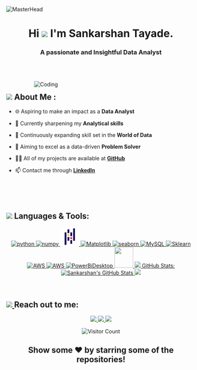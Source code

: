 

<!--
**Sankarshanpower8i/Sankarshanpower8i** is a ✨ _special_ ✨ repository because its `README.md` (this file) appears on your GitHub profile.

Here are some ideas to get you started:

- 🔭 I’m currently working on ...
- 🌱 I’m currently learning ...
- 👯 I’m looking to collaborate on ...
- 🤔 I’m looking for help with ...
- 💬 Ask me about ...
- 📫 How to reach me: ...
- 😄 Pronouns: ...
- ⚡ Fun fact: ...
-->
![MasterHead](https://miro.medium.com/v2/resize:fit:1400/1*QGWyxDaFhavZa495eJBO9Q.jpeg)

<h1 align="center">
  Hi <img src="https://media.giphy.com/media/hvRJCLFzcasrR4ia7z/giphy.gif" width="30px"/> I'm Sankarshan Tayade.
</h1>

<h3 align="center">
  <b>A passionate and Insightful Data Analyst</b>
</h3>

<br>
<br>
<br>

<img align="right" alt="Coding" width="430" src="https://cdn.dribbble.com/users/1364029/screenshots/16093268/media/68e82a7fb4904614a9066d6b540c14b2.gif">

<h2>
  <img src="https://user-images.githubusercontent.com/74038190/238201079-e379a33a-b428-4385-b44f-3da16e7bac9f.gif" width="50"> About Me :
</h2>

- 🌐 Aspiring to make an impact as a **Data Analyst**
   
- 🔭 Currently sharpening my **Analytical skills**

- 📜 Continuously expanding skill set in the **World of Data**

- 🎯 Aiming to excel as a data-driven **Problem Solver**
 
- 👨‍💻 All of my projects are available at <strong> <a href="https://github.com/SankarshanTayade" rel="nofollow">GitHub</a></strong>
 
- 📫 Contact me through <strong> <a href="https://www.linkedin.com/in/sankarshan-tayade" rel="nofollow">LinkedIn</a></strong>

<br>
<br>
<br>

<h2 dir="auto"> <img src="https://camo.githubusercontent.com/b429fd0344f4072885b19923f824d4616893261e9d7cc2afb62f85224caca070/68747470733a2f2f6d656469612e67697068792e636f6d2f6d656469612f6a32704f476547594b65327843434b7766692f67697068792e676966" width="40" > <strong>Languages &amp; Tools:</strong></h2>

<p align="center">  
  <a href="https://www.python.org/"> <img src="https://camo.githubusercontent.com/24303cd2424a9a9c092cb6f3108ae66c45d827c3bb8cac57c93c1831c058e43f/68747470733a2f2f696d672e69636f6e73382e636f6d2f636f6c6f722f34382f3030303030302f707974686f6e2e706n67" alt="python" height="50" > </a> 
  <a href="https://numpy.org/doc/stable/index.html"> <img src="https://user-images.githubusercontent.com/137817362/266224257-b20f32fc-6cfe-48fe-8ef0-68c45373be61.png" alt="numpy" height="50" > </a>
  <a href="https://pandas.pydata.org/"> <img src="https://raw.githubusercontent.com/devicons/devicon/2ae2a900d2f041da66e950e4d48052658d850630/icons/pandas/pandas-original.svg" alt="pandas" width="50" height="50" > </a> 
  <a href="https://matplotlib.org/stable/index.html" > <img src="https://user-images.githubusercontent.com/137817362/266225645-03569596-3262-411a-af13-1b678c60a2e1.png" alt="Matplotlib" width="50" height="50" > </a>
  <a href="https://seaborn.pydata.org/" > <img src="https://seaborn.pydata.org/_images/logo-mark-lightbg.svg" alt="seaborn" width="60" height="55" > </a>
  <a href="https://www.mysql.com/" > <img src="https://user-images.githubusercontent.com/137817362/266228834-b2263294-73a0-4c3f-a7e0-0c20609a7578.png" alt="MySQL" width="50" height="50"> </a>
  <a href="https://scikit-learn.org/stable/user_guide.html" > <img src="https://user-images.githubusercontent.com/137817362/266236281-b7d10478-13a6-4747-bdf2-612e4256c615.png" alt="Sklearn" height="50"> </a>
  <a href="https://aws.amazon.com/?nc2=h_lg" > <img src="https://user-images.githubusercontent.com/137817362/266250670-4058ba47-c3a0-4835-a4e2-002402175cca.png" alt="AWS" height="40"> </a>
  <a href="https://www.selenium.dev/documentation/" > <img src="https://raw.githubusercontent.com/detain/svg-logos/780f25886640cef088af994181646db2f6b1a3f8/svg/selenium-logo.svg" alt="AWS" height="47"> </a>
  <a href="https://powerbi.microsoft.com/en-in/desktop/" > <img src="https://user-images.githubusercontent.com/137817362/266267984-ab3e4a04-0d60-45e1-bf3a-57b038ee1427.png" height="48" alt="PowerBiDesktop" > </a>
  <a href="https://www.microsoft.com/en-in/microsoft-365/excel" > <img src="https://camo.githubusercontent.com/6210c820aedc56cac0ff68310216858a28e267c72fbdc89700167caafe3606f6/68747470733a2f2f696d672e69636f6e73382e636f6d2f666c75656e63792f34382f3030303030302f6d6963726f736f66742d657863656c2d323031392e706e67" width="50" height="55" > </a>
  <a href="https://www.microsoft.com/en-us/microsoft-365/powerpoint" > <img src="https://camo.githubusercontent.com/c24d399e4e3f39d7d5a118314f185e5974d3eaeb05181054a0ea8bb34f3cc3f5/68747470733a2f2f696d672e69636f6e73382e

<br>
<br>
<br>

<h2>
  <img src="https://media.giphy.com/media/WUlplcMpOCEmTGBtBW/giphy.gif" width="50"> GitHub Stats:  
</h2>

<a href="https://github.com/Sankarshanpower8i">
<img src="https://github-readme-stats.vercel.app/api?username=Sankarshanpower8i&&show_icons=true&theme=radical&line_height=27&v=5" alt="Sankarshan's GitHub Stats" />
<img src="https://github-readme-stats.vercel.app/api/top-langs/?username=Sankarshanpower8i&theme=radical&hide=glsl,python" />

<br>
<br>
<br>

<h2 dir="auto"> <img src="https://camo.githubusercontent.com/ec0df7b334d15078e980be8f26f35f1bd6f004eaa4a121db42fed361360c1817/68747470733a2f2f6d656469612e67697068792e636f6d2f6d656469612f4c6e516a7057614f4e386e68723231764e572f67697068792e676966" width="40"> </a> <strong>Reach out to me:</strong> </h2>
<p align="center" dir="auto">
<a href="https://www.linkedin.com/in/sankarshan-tayade/"> <img src="https://camo.githubusercontent.com/162001cc0747178f47ced6e40de0cd16e375beb9b5fbca4ea3d520ecca78cd85/68747470733a2f2f696d672e69636f6e73382e636f6d2f666c75656e742f34382f3030303030302f6c696e6b6564696e2e706e67"  height="50" > </a>
<a href="mailto:sankarshanrtayade@gmail.com"> <img src="https://camo.githubusercontent.com/e260052d80402ee1c3c47c1663259d0d952556860eec8eee4118a46b506f43a3/68747470733a2f2f696d672e69636f6e73382e636f6d2f636f6c6f722f34382f3030303030302f676d61696c2d6e65772e706e67"  height="50" > </a>
<a href="https://www.hackerrank.com/sankarshan_tayad"> <img src="https://user-images.githubusercontent.com/137817362/266239493-4e65699f-6e11-488f-9af9-f50b54fa5a3f.png"  height="50" ></a>
  
<br>

<p align="center">
  <img src="https://profile-counter.glitch.me/SankarshanTayade/count.svg" alt="Visitor Count">
</p>

<h2 align="center">
  Show some ❤️ by starring some of the repositories!
</h2>
